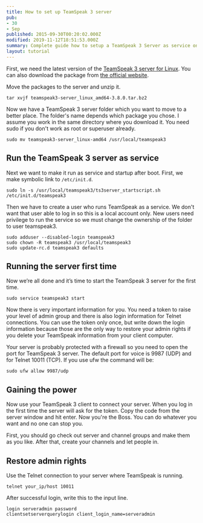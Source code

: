 ```yaml
---
title: How to set up TeamSpeak 3 server
pub:
- 30
- Sep
published: 2015-09-30T00:20:02.000Z
modified: 2019-11-12T18:51:53.000Z
summary: Complete guide how to setup a TeamSpeak 3 Server as service on Linux server.
layout: tutorial
---
```


First, we need the latest version of the <a href="http://ftp.4players.de/pub/hosted/ts3/releases/" rel="noreferrer noopener" target="_blank">TeamSpeak 3 server for Linux</a>. You can also download the package from <a href="https://www.teamspeak.com/en/downloads/" rel="noreferrer noopener" target="_blank">the official website</a>.

Move the packages to the server and unzip it.

```Shell
tar xvjf teamspeak3-server_linux_amd64-3.8.0.tar.bz2
```

Now we have a TeamSpeak 3 server folder which you want to move to a better place. The folder's name depends which package you chose. I assume you work in the same directory where you download it. You need sudo if you don't work as root or superuser already.

```Shell
sudo mv teamspeak3-server_linux-amd64 /usr/local/teamspeak3
```

## Run the TeamSpeak 3 server as service

Next we want to make it run as service and startup after boot. First, we make symbolic link to `/etc/init.d`.

```Shell
sudo ln -s /usr/local/teamspeak3/ts3server_startscript.sh /etc/init.d/teamspeak3
```

Then we have to create a user who runs TeamSpeak as a service. We don't want that user able to log in so this is a local account only. New users need privilege to run the service so we must change the ownership of the folder to user teamspeak3.

```Shell
sudo adduser --disabled-login teamspeak3
sudo chown -R teamspeak3 /usr/local/teamspeak3
sudo update-rc.d teamspeak3 defaults
```

## Running the server first time

Now we’re all done and it’s time to start the TeamSpeak 3 server for the first time.

```Shell
sudo service teamspeak3 start
```

Now there is very important information for you. You need a token to raise your level of admin group and there is also login information for Telnet connections. You can use the token only once, but write down the login information because those are the only way to restore your admin rights if you delete your TeamSpeak information from your client computer.

Your server is probably protected with a firewall so you need to open the port for TeamSpeak 3 server. The default port for voice is 9987 (UDP) and for Telnet 10011 (TCP). If you use ufw the command will be:

```Shell
sudo ufw allow 9987/udp
```

## Gaining the power

Now use your TeamSpeak 3 client to connect your server. When you log in the first time the server will ask for the token. Copy the code from the server window and hit enter. Now you're the Boss. You can do whatever you want and no one can stop you.

First, you should go check out server and channel groups and make them as you like. After that, create your channels and let people in.

## Restore admin rights

Use the Telnet connection to your server where TeamSpeak is running.

```Shell
telnet your_ip/host 10011
```

After successful login, write this to the input line.

```Shell
login serveradmin password
clientsetserverquerylogin client_login_name=serveradmin
```
